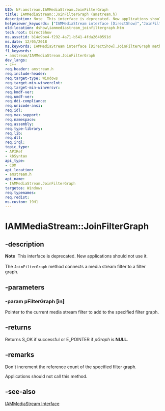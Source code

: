 ```yaml
---
UID: NF:amstream.IAMMediaStream.JoinFilterGraph
title: IAMMediaStream::JoinFilterGraph (amstream.h)
description: Note  This interface is deprecated. New applications should not use it. The JoinFilterGraph method connects a media stream filter to a filter graph.helpviewer_keywords: ["IAMMediaStream interface [DirectShow]","JoinFilterGraph method","IAMMediaStream.JoinFilterGraph","IAMMediaStream::JoinFilterGraph","IAMMediaStreamJoinFilterGraph","JoinFilterGraph","JoinFilterGraph method [DirectShow]","JoinFilterGraph method [DirectShow]","IAMMediaStream interface","amstream/IAMMediaStream::JoinFilterGraph","dshow.iammediastream_joinfiltergraph"]
old-location: dshow\iammediastream_joinfiltergraph.htm
tech.root: DirectShow
ms.assetid: b14e9be4-f292-4a71-b541-4fda2640591d
ms.date: 12/05/2018
ms.keywords: IAMMediaStream interface [DirectShow],JoinFilterGraph method, IAMMediaStream.JoinFilterGraph, IAMMediaStream::JoinFilterGraph, IAMMediaStreamJoinFilterGraph, JoinFilterGraph, JoinFilterGraph method [DirectShow], JoinFilterGraph method [DirectShow],IAMMediaStream interface, amstream/IAMMediaStream::JoinFilterGraph, dshow.iammediastream_joinfiltergraph
f1_keywords:
- amstream/IAMMediaStream.JoinFilterGraph
dev_langs:
- c++
req.header: amstream.h
req.include-header: 
req.target-type: Windows
req.target-min-winverclnt: 
req.target-min-winversvr: 
req.kmdf-ver: 
req.umdf-ver: 
req.ddi-compliance: 
req.unicode-ansi: 
req.idl: 
req.max-support: 
req.namespace: 
req.assembly: 
req.type-library: 
req.lib: 
req.dll: 
req.irql: 
topic_type:
- APIRef
- kbSyntax
api_type:
- COM
api_location:
- amstream.h
api_name:
- IAMMediaStream.JoinFilterGraph
targetos: Windows
req.typenames: 
req.redist: 
ms.custom: 19H1
---
```


# IAMMediaStream::JoinFilterGraph


## -description



<div class="alert"><b>Note</b>  This interface is deprecated. New applications should not use it.</div>
<div> </div>
The <code>JoinFilterGraph</code> method connects a media stream filter to a filter graph.




## -parameters




### -param pFilterGraph [in]

Pointer to the current media stream filter to add to the specified filter graph.


## -returns



Returns S_OK if successful or E_POINTER if <i>pGraph</i> is <b>NULL</b>.




## -remarks



Don't increment the reference count of the specified filter graph.

Applications should not call this method.




## -see-also




<a href="https://docs.microsoft.com/windows/desktop/api/amstream/nn-amstream-iammediastream">IAMMediaStream Interface</a>
 

 

